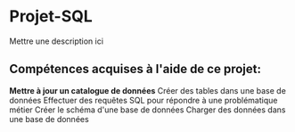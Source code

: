 # Projet-SQL
Mettre une description ici

## Compétences acquises à l'aide de ce projet:
<b>Mettre à jour un catalogue de données</b>
Créer des tables dans une base de données
Effectuer des requêtes SQL pour répondre à une problématique métier
Créer le schéma d'une base de données
Charger des données dans une base de données
